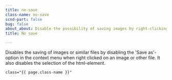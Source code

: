 ```yaml
---
title: no-save
class-name: no-save
scnd-part: false
bug: false
about_about: Disable the possibility of saving images by right-clicking them.
title: No save

---
```

Disables the saving of images or similar files by disabling the 'Save as'-option in the context menu when right clicked on an image or other file. It also disables the selection of the html-element.

```
class="{{ page.class-name }}"
```